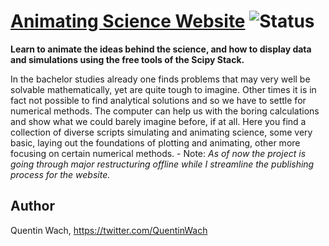 # [Animating Science Website](https://quentinwach.github.io/Animating-Science/) ![Status](https://img.shields.io/badge/status-alpha-lightgrey)
<!-- heading gif with collage of animation examples -->

**Learn to animate the ideas behind the science, and how to display data and simulations using the free tools of the Scipy Stack.**

In the bachelor studies already one finds problems that may very well be solvable mathematically, yet are quite tough to imagine. Other times it is in fact not possible to find analytical solutions and so we have to settle for numerical methods. The computer can help us with the boring calculations and show what we could barely imagine before, if at all. Here you find a collection of diverse scripts simulating and animating science, some very basic, laying out the foundations of plotting and animating, other more focusing on certain numerical methods. - Note: *As of now the project is going through major restructuring offline while I streamline the publishing process for the website.*

## Author
Quentin Wach, https://twitter.com/QuentinWach 